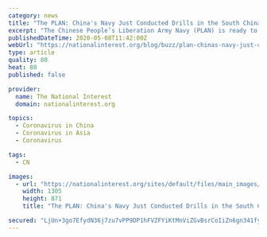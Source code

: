```yaml
---
category: news
title: "The PLAN: China's Navy Just Conducted Drills in the South China Sea"
excerpt: "The Chinese People’s Liberation Army Navy (PLAN) is ready to respond to potential \"U.S. military provocation\" in the South China Sea and according to China Central Television (CCTV), has been conducting drills in the region in preparation."
publishedDateTime: 2020-05-08T11:42:00Z
webUrl: "https://nationalinterest.org/blog/buzz/plan-chinas-navy-just-conducted-drills-south-china-sea-152051"
type: article
quality: 80
heat: 80
published: false

provider:
  name: The National Interest
  domain: nationalinterest.org

topics:
  - Coronavirus in China
  - Coronavirus in Asia
  - Coronavirus

tags:
  - CN

images:
  - url: "https://nationalinterest.org/sites/default/files/main_images/A922%20%281%29_0.jpg"
    width: 1305
    height: 871
    title: "The PLAN: China's Navy Just Conducted Drills in the South China Sea"

secured: "LjUn+3go7EfydN36j7zu7vPP9DP1hFVZFYiKtMnViZGvBsrCoIiZn6gn341fyRcVrXem+05bC1eiPrlyQb7SYyPdxWykETMZuVN02+SUd23SOeu6YradnwlkgJmqD+KGdXZeXqzSX50XXPIlMB3RBSchNIt7dqSr3etVJPjeSCaxozSUw6HYhhXj0YohZ8omFCncrElhSWXdpHoGr33Et6ldvHINht+gvlO9n1D8t3G9odXLF4mxnL89GFmtakYcZvPKnx462TwMaw2cSBcuyP144N1BziGLBndVKjqMpG1Dm/UVkEp4OelvZxuL+omQkYVD1SUfE9HpQ4WqrMW1Mzty/PFQSJygX5JfowzFr7vxludX8JP8s3tbeaMW0FGaqndHnABbsu7UFeO/FEq59i8TkbjAF7mX47KA6sseSu63dvF+ML7L4pcTWzNqt++1P3V7ODGAhqC4RBSn/1etGvMMtB74EjyXLovA5JJTW9A=;cMffVAgmfSCJ4RQRo9EGsg=="
---
```



